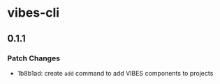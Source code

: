 # vibes-cli

## 0.1.1

### Patch Changes

- 1b8b1ad: create `add` command to add VIBES components to projects
